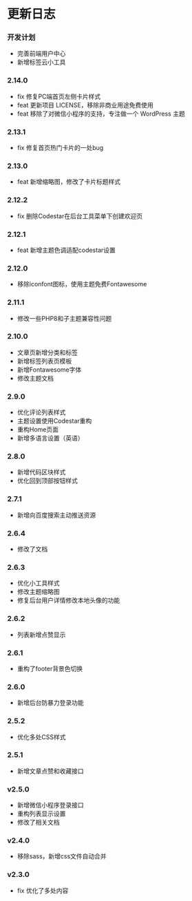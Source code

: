 更新日志
====


### 开发计划
- 完善前端用户中心
- 新增标签云小工具


### 2.14.0
- fix 修复PC端首页左侧卡片样式
- feat 更新项目 LICENSE，移除非商业用途免费使用 
- feat 移除了对微信小程序的支持，专注做一个 WordPress 主题


### 2.13.1
- fix 修复首页热门卡片的一处bug


### 2.13.0
- feat 新增缩略图，修改了卡片标题样式


### 2.12.2
- fix 删除Codestar在后台工具菜单下创建欢迎页


### 2.12.1
- feat 新增主题色调适配codestar设置


### 2.12.0
- 移除iconfont图标，使用主题免费Fontawesome


### 2.11.1
- 修改一些PHP8和子主题兼容性问题


### 2.10.0
- 文章页新增分类和标签
- 新增标签列表页模板
- 新增Fontawesome字体
- 修改主题文档


### 2.9.0
- 优化评论列表样式
- 主题设置使用Codestar重构
- 重构Home页面
- 新增多语言设置（英语）


### 2.8.0
- 新增代码区块样式
- 优化回到顶部按钮样式


### 2.7.1
- 新增向百度搜索主动推送资源


### 2.6.4
- 修改了文档


### 2.6.3
- 优化小工具样式
- 修改主题缩略图
- 修复后台用户详情修改本地头像的功能


### 2.6.2
- 列表新增点赞显示


### 2.6.1
- 重构了footer背景色切换


### 2.6.0
- 新增后台防暴力登录功能


### 2.5.2
- 优化多处CSS样式


### 2.5.1
- 新增文章点赞和收藏接口


### v2.5.0
- 新增微信小程序登录接口
- 重构列表显示设置
- 修改了相关文档


### v2.4.0
- 移除sass，新增css文件自动合并


### v2.3.0
- fix 优化了多处内容

